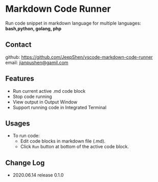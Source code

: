 # Markdown Code Runner

Run code snippet in markdown language for multiple languages: **bash,python, golang, php**

## Contact

github: https://github.com/JeepShen/vscode-markdown-code-runner
email: jianpushen@gamil.com

## Features

* Run current active .md code block
* Stop code running
* View output in Output Window
* Support running code in Integrated Terminal

## Usages

* To run code:
  * Edit code blocks in markdown file (.md).
  * Click `Run` button at bottom of the active code block.


## Change Log
- 2020.06.14  release 0.1.0 